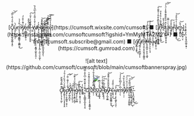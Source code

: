 <p align="center">
[C̸̡̨̨͓͓̖͖͔̼̬̳͎͙̯̠͌͗̎͛́͋̀̿͝͝ų̷̢̦̗̱̤̣̬͕̈́̀m̷̢̨̧̧̻̥̱͇̻͈̹͕̳̻̱̩͑̀͂̔́͐̕̚͜s̸̡̢̫͖̏̈́͊͗̐̂̈́ȯ̷̠͚̺̼͖͚̰̠̖̠̓f̶̢̈́̑̌̂̑t̵͕̙̖̹͙̜̥̭̱̱̫̂̔̄ͅ ̶̰̰̀͂̉̎͛̓̓͋̀͠W̸̢̧̘͈̤̰̙̩̖̱͎̺͔̣̦̔̔̎̍̒͂̃͛̉͒̀͆̎̓̏̕é̵̡̦̱̩͓̫̼̱̠̖͓̊̓b̶̧̢̢̪͙̮͈̞̦͙̙͈̝̭̘́͊̂͛s̵̳̩͉̲͚̾͋̏̕̚͜͝͝͝ȋ̵̘͍̝̞͙̙͍͍̦̳̜̥̇̑̿̒͝t̴̨̢̨̲͖̟̹̰̺͓̭̱̹͍̬͒̌̎̇̃̊̐͘̚͝͠ȩ̷̣̠̭̬͇̲̑̊̔̍̋͂͗̔͘͠](https://cumsoft.wixsite.com/cumsoft) ■ [I̸̡͕̺̥̣̞̞̞͚͓̙̙̻̾̆̃̏͊̀̐̄̾͑̎̌͊͒̚͠n̵̢̧̛̮͙̞͚͍͕̦̻̿̐̌̏͑̀̇̏̾̽̆̇̚͘͘͜s̴̛̮͛̄̅̔͐̎̋t̷̰̼̭̭͉̼͇͚̝͙͎͈̹̊̈̐̈́͒͊̎͌́͊̊̾̈́̒͝͠ā̵̛̭̙̪̙̞̍̀̈̈̿͂g̷̬̯̰̫͛̊̐̂͠r̵̖͔̾͗̒̚a̴̡̢̧̞̻̘̱͓͊̓͗̓̎̍̆̌̉͜͜͝ḿ̴̳̘͍̲͒̏͝](https://instagram.com/cumsoftcumsoft?igshid=YmMyMTA2M2Y=) ■ [E̴̜̤͙̽͠-̵̢̛̙͈̥̲̼͖͕̯̟̹̒̈́̄̽̑̓̔̇͝m̷̢̛͔̣̬̳̘̖̲̭͓͓̼̹̀̆ͅa̴̧̡̡͎̪̦̖̫̤͉̯͕͚̣̎ͅi̸̫̜̔̽͗͐͗͛̾̐̈́̅͋̈́̐͝l̵̢͖̝̺̫͔̞̺͙̙͑͊̀̇̓̇͌͛̽̂͐̕͝͝ͅ](cumsoft.subscribe@gmail.com) ■ [g̸̨̳͉̯̭̥͜͠ͅų̸̱̪̘̦̱̦̺̺̺̎́̈́͑͛ͅͅͅm̶̡̛̘̮͈̣̥̭̫̭̘͓̼̪͍͈̏́͌̎̏͌̈́̿̏̌̚̕̕r̵̢̭͙̲̺̗͕̙̱̦͉͚̟̓̔̔͌̆̅́̓̌̈́̄͐͐̕͠ọ̶̡͉̦̟͔͉̘͆͂̾̓͂̓͆̊́̅͐̽̓̍͝a̴͙̟̣̓͒͗̓̿̀d̸̖͓̟̜̮̐̆](https://cumsoft.gumroad.com)
<br><br>
![alt text](https://github.com/cumsoft/cumsoft/blob/main/cumsoftbannerspray.jpg)
<p align="center">
  <img src="https://profile-counter.glitch.me/cumsoft/count.svg" />
</p>
<p align="center">
C̸̢̢̛̖̘͎͉̹͖̑͊̿̌́͂͊̏̆̕̚ͅo̴̡͚͈̖͔̹̝͔͓̞͓̞̭̿̋̀̉̈́͒̏͐̓́̑́́p̷̡̛̛̞̣̮̦͇̰͉͔̮̜͗̌̑͗̀̔͌̇̈͋̕̚͠͝ͅy̵̛̥̲͈̩̪̫̝̎̍͆̌̀̚̚r̴̙̠̟̗̝̤͈͔͎̊̔̊͝ḭ̵̧̞̤̝̳̣̦̻̮̓̅͗̑̎̈́́̇͊̄͘͝g̵̘̗̘̙͎̲͔̻̽̀͗͝h̴̨̢̛̦̭͍͉̠̮̜̱̃͊̌̏̎̚͠t̷̻̳̎͑̾ ̷̧̥͙̝̲̲̺̱͙̲͙͙͕̗͍͊̌̉͛͊͋̃̄̈̇͆̔̌̽̿́͊©̸̢̧͕̯̙̠̞̹̥̖̱̥̳̖̤̥́ ̸̣̼̭̪̜̪̃̆̎̒̊̑͋͒͌̓̎͛̚̚2̷̟̜̦̓́̿̽̏̌͛̈́̀̔̉͋̉̾0̷̯̬̞̀̅̽̒̇͛͆̉̕͜͝͝2̴̝̯̟̺̟̘͗̀̎̓̎̿͘̚2̶̢̱͉̗̔̈̐͑̌̂͋͑͛̚͝ ̶̨̹͔̖̟̱̓̐̅̎͆͗̈́͠b̸̑ͅẏ̸̢̙̪̝͚̲͂̂̎̅͋̎̌̉̎͊̌̄͘̚̚͝ ̶̤̲̲̮͎͚̖̻͇̦̰͙͑͜ͅC̶͕̱͉̤̩̾͗̏̎͒̒͜ư̴̧͓̜̗͎̜͚̮̙̤͔̟̓̎͠ͅm̷̛̹̦̖̍͆̀̀̒̅͆̀̏̾̍̉͝ş̸̜̠͕̈́́̄̃̑̐̀̀̏͒̇̚̚o̵̦̔̈́́̈́̆̈́̈́͘̚͠f̴̨̛͎̫̘̼̘̘̥̼̱̦͇̦͊̈́̅̅̑͋͝͝ṯ̸̹̬̪͚͓͎͓͈͇̖̂͜͝ͅ.̶̨̨̡̛̪͖͓͇̫͑͜͜
</p>
<br><br>
